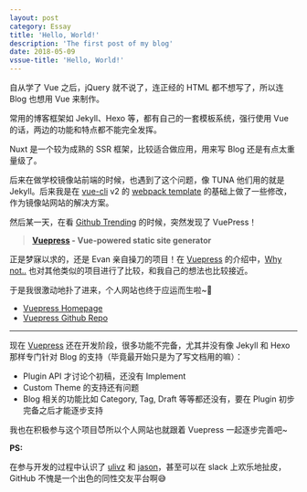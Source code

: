 ```yaml
---
layout: post
category: Essay
title: 'Hello, World!'
description: 'The first post of my blog'
date: 2018-05-09
vssue-title: 'Hello, World!'
---
```



自从学了 Vue 之后，jQuery 就不说了，连正经的 HTML 都不想写了，所以连 Blog 也想用 Vue 来制作。

常用的博客框架如 Jekyll、Hexo 等，都有自己的一套模板系统，强行使用 Vue 的话，两边的功能和特点都不能完全发挥。

Nuxt 是一个较为成熟的 SSR 框架，比较适合做应用，用来写 Blog 还是有点太重量级了。

<!-- more -->

后来在做学校镜像站前端的时候，也遇到了这个问题，像 TUNA 他们用的就是 Jekyll。后来我是在 [vue-cli][vue-cli] v2 的 [webpack template][webpack template] 的基础上做了一些修改，作为镜像站网站的解决方案。

然后某一天，在看 [Github Trending][trending] 的时候，突然发现了 VuePress！

> **[Vuepress][vuepress] - Vue-powered static site generator**

正是梦寐以求的，还是 Evan 亲自操刀的项目！在 [Vuepress][vuepress] 的介绍中，[Why not..](https://vuepress.vuejs.org/guide/#why-not) 也对其他类似的项目进行了比较，和我自己的想法也比较接近。

于是我很激动地扑了进来，个人网站也终于应运而生啦~:tada:

- [Vuepress Homepage][vuepress]
- [Vuepress Github Repo][vuepress_repo]

---

现在 [Vuepress][vuepress] 还在开发阶段，很多功能不完备，尤其并没有像 Jekyll 和 Hexo 那样专门针对 Blog 的支持（毕竟最开始只是为了写文档用的嘛）：

- Plugin API 才讨论个初稿，还没有 Implement
- Custom Theme 的支持还有问题
- Blog 相关的功能比如 Category, Tag, Draft 等等都还没有，要在 Plugin 初步完备之后才能逐步支持

我也在积极参与这个项目:smiling_imp:所以个人网站也就跟着 Vuepress 一起逐步完善吧~

**PS:**

在参与开发的过程中认识了 [ulivz](https://github.com/ulivz) 和 [jason](https://github.com/ycmjason)，甚至可以在 slack 上欢乐地扯皮，GitHub 不愧是一个出色的同性交友平台啊:sweat_smile:


[vuepress]: <https://vuepress.vuejs.org/>  "Vuepress"
[vuepress_repo]: <https://github.com/vuejs/vuepress>  "Vuepress Repo"
[trending]: <https://github.com/trending>  "Github Trending"
[vue-cli]: <https://github.com/vuejs/vue-cli>  "vue-cli"
[webpack template]: <https://github.com/vuejs-templates/webpack>  "vue-webpack-template"
